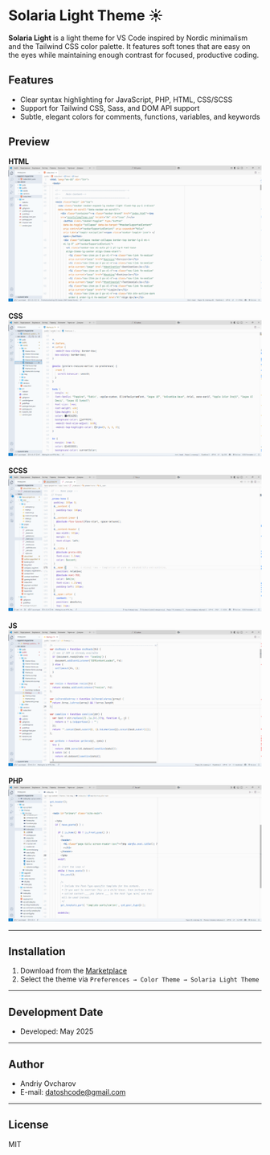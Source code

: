 # Solaria Light Theme ☀️

**Solaria Light** is a light theme for VS Code inspired by Nordic minimalism and the Tailwind CSS color palette. It features soft tones that are easy on the eyes while maintaining enough contrast for focused, productive coding.

## Features

- Clear syntax highlighting for JavaScript, PHP, HTML, CSS/SCSS
- Support for Tailwind CSS, Sass, and DOM API support
- Subtle, elegant colors for comments, functions, variables, and keywords

## Preview

**HTML** 
<img src="screenshot-light-theme-1.png" alt="img"><br><br>
**CSS** 
<img src="screenshot-light-theme-2.png" alt="img"><br><br>
**SCSS** 
<img src="screenshot-light-theme-5.png" alt="img"><br><br>
**JS** 
<img src="screenshot-light-theme-3.png" alt="img"><br><br>
**PHP** 
<img src="screenshot-light-theme-4.png" alt="img">

---

## Installation

1. Download from the [Marketplace](https://marketplace.visualstudio.com/items?itemName=ovcharovcoder.solaria-light-theme)
2. Select the theme via `Preferences → Color Theme → Solaria Light Theme`

---

## Development Date  
- Developed: May 2025

---

## Author

- Andriy Ovcharov
- E-mail: datoshcode@gmail.com

---

## License

MIT

